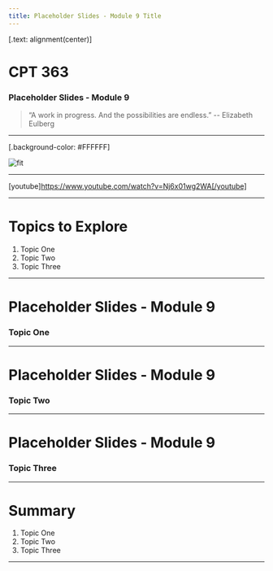 ```yaml
---
title: Placeholder Slides - Module 9 Title
---
```


[.text: alignment(center)]

# CPT 363

### Placeholder Slides - Module 9

> “A work in progress. And the possibilities are endless.”
-- Elizabeth Eulberg

---

[.background-color: #FFFFFF]

![fit](https://hibbittsdesign.org/images/ux-toolkit-8-no-numbers.png "Diagram of user experience design process/techniques")

---

[youtube]https://www.youtube.com/watch?v=Nj6x01wg2WA[/youtube]

---

# Topics to Explore
1. Topic One  
2. Topic Two   
3. Topic Three  

---

# Placeholder Slides - Module 9

### Topic One

---

# Placeholder Slides - Module 9

### Topic Two

---

# Placeholder Slides - Module 9

### Topic Three

---

# Summary
1. Topic One  
2. Topic Two   
3. Topic Three  

---
